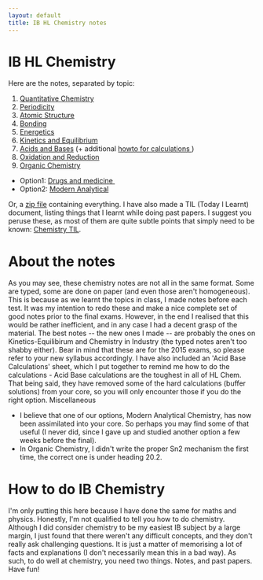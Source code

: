 ```yaml
---
layout: default
title: IB HL Chemistry notes
---
```


# IB HL Chemistry

Here are the notes, separated by topic:

1.  [Quantitative Chemistry](https://reasonabledeviations.files.wordpress.com/2016/02/quantitative-chemistry.pdf "Quantitative Chemistry")
2.  [Periodicity](https://reasonabledeviations.files.wordpress.com/2016/02/periodicity.pdf "Periodicity")
3.  [Atomic Structure](https://reasonabledeviations.files.wordpress.com/2016/02/atomic-structure.pdf "Atomic Structure")
4.  [Bonding](https://reasonabledeviations.files.wordpress.com/2016/02/bonding.pdf "Bonding")
5.  [Energetics](https://reasonabledeviations.files.wordpress.com/2016/02/energetics.pdf "Energetics")
6.  [Kinetics and Equilibrium](https://reasonabledeviations.files.wordpress.com/2016/02/kinetics-and-equilibrium.pdf "Kinetics and Equilibrium")
7.  [Acids and Bases](https://reasonabledeviations.files.wordpress.com/2016/02/acids-and-bases.pdf "Acids and Bases") (+ additional [howto for calculations ](https://reasonabledeviations.files.wordpress.com/2016/02/acid-base-calculations.pdf))
8.  [Oxidation and Reduction](https://reasonabledeviations.files.wordpress.com/2016/02/oxidation-and-reduction.pdf "Oxidation and Reduction")
9.  [Organic Chemistry](https://reasonabledeviations.files.wordpress.com/2016/02/organic-chemistry.pdf "Organic Chemistry")

- Option1: [Drugs and medicine ](https://reasonabledeviations.files.wordpress.com/2016/02/acid-base-calculations.pdf "Acid base calculations")
- Option2: [Modern Analytical](https://reasonabledeviations.files.wordpress.com/2016/02/modern-analytical.pdf "Modern Analytical")

Or, a [zip file](https://drive.google.com/open?id=0B8zIkl4xIcCiMGQwTzhSWURTeDQ) containing everything. I have also made a TIL (Today I Learnt) document, listing things that I learnt while doing past papers. I suggest you peruse these, as most of them are quite subtle points that simply need to be known: [Chemistry TIL](https://reasonabledeviations.files.wordpress.com/2016/02/chemistry-til.pdf "Chemistry TIL").


# About the notes

As you may see, these chemistry notes are not all in the same format. Some are typed, some are done on paper (and even those aren't homogeneous). This is because as we learnt the topics in class, I made notes before each test. It was my intention to redo these and make a nice complete set of good notes prior to the final exams. However, in the end I realised that this would be rather inefficient, and in any case I had a decent grasp of the material. The best notes -- the new ones I made -- are probably the ones on Kinetics-Equilibirum and Chemistry in Industry (the typed notes aren't too shabby either). Bear in mind that these are for the 2015 exams, so please refer to your new syllabus accordingly. I have also included an 'Acid Base Calculations' sheet, which I put together to remind me how to do the calculations - Acid Base calculations are the toughest in all of HL Chem. That being said, they have removed some of the hard calculations (buffer solutions) from your core, so you will only encounter those if you do the right option. Miscellaneous

*   I believe that one of our options, Modern Analytical Chemistry, has now been assimilated into your core. So perhaps you may find some of that useful (I never did, since I gave up and studied another option a few weeks before the final).
*   In Organic Chemistry, I didn't write the proper Sn2 mechanism the first time, the correct one is under heading 20.2.


# How to do IB Chemistry

I'm only putting this here because I have done the same for maths and physics. Honestly, I'm not qualified to tell you how to do chemistry. Although I did consider chemistry to be my easiest IB subject by a large margin, I just found that there weren't any difficult concepts, and they don't really ask challenging questions. It is just a matter of memorising a lot of facts and explanations (I don't necessarily mean this in a bad way). As such, to do well at chemistry, you need two things. Notes, and past papers. Have fun!
